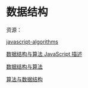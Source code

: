 # 数据结构

资源：

[javascript-algorithms](https://github.com/trekhleb/javascript-algorithms)

[数据结构与算法 JavaScript 描述](https://www.yuque.com/destinytaoer/datastructure-algorithm/docs-readme)

[数据结构与算法](https://www.yuque.com/robinson/data-structure/xuznsk)

[算法与数据结构](https://github.com/Alex660/Algorithms-and-data-structures)
